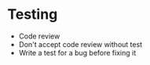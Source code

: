 Testing
=======

- Code review
- Don't accept code review without test
- Write a test for a bug before fixing it